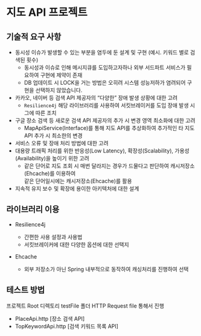# 지도 API 프로젝트

## 기술적 요구 사항

- 동시성 이슈가 발생할 수 있는 부분을 염두에 둔 설계 및 구현 (예시. 키워드 별로 검색된 횟수)
    - 동시성과 이슈로 인해 메시지큐를 도입하고자하나 외부 서드파트 서비스가 필요하여 구현에 제약이 존재
    - DB 업데이트 시 LOCK을 거는 방법은 오히려 시스템 성능저하가 염려되어 구현을 선택하지 않았습니다.
- 카카오, 네이버 등 검색 API 제공자의 “다양한” 장애 발생 상황에 대한 고려
    - `Resilience4j` 해당 라이브러리를 사용하여 서킷브레이커를 도입 장애 발생 시 그에 따른 조치
- 구글 장소 검색 등 새로운 검색 API 제공자의 추가 시 변경 영역 최소화에 대한 고려
    - MapApiService(Interface)를 통해 지도 API를 추상화하여 추가적인 타 지도 API 추가 시 최소한의 변경
- 서비스 오류 및 장애 처리 방법에 대한 고려
- 대용량 트래픽 처리를 위한 반응성(Low Latency), 확장성(Scalability), 가용성(Availability)을 높이기 위한 고려
    - 같은 단어로 지도 조회 시 매번 달라지는 경우가 드물다고 판단하여 캐시저장소(Ehcache)를 이용하여 </br>
      같은 단어일시에는 캐시저장소(Ehcache)를 활용
- 지속적 유지 보수 및 확장에 용이한 아키텍처에 대한 설계

## 라이브러리 이용

- Resilience4j
    - 간편한 사용 설정과 사용법
    - 서킷브레이커에 대한 다양한 옵션에 대한 선택지

- Ehcache
    - 외부 저장소가 아닌 Spring 내부적으로 동작하여 캐싱처리를 진행하여 선택

## 테스트 방법

프로젝트 Root 디렉토리 testFile 폴더 HTTP Request file 통해서 진행

- PlaceApi.http [장소 검색 API]
- TopKeywordApi.http [검색 키워드 목록 API]